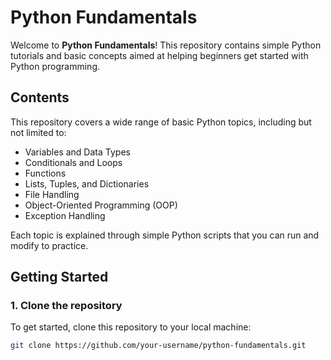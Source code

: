 # Python Fundamentals

Welcome to **Python Fundamentals**! This repository contains simple Python tutorials and basic concepts aimed at helping beginners get started with Python programming.

## Contents

This repository covers a wide range of basic Python topics, including but not limited to:
- Variables and Data Types
- Conditionals and Loops
- Functions
- Lists, Tuples, and Dictionaries
- File Handling
- Object-Oriented Programming (OOP)
- Exception Handling

Each topic is explained through simple Python scripts that you can run and modify to practice.

## Getting Started

### 1. Clone the repository

To get started, clone this repository to your local machine:

```bash
git clone https://github.com/your-username/python-fundamentals.git
